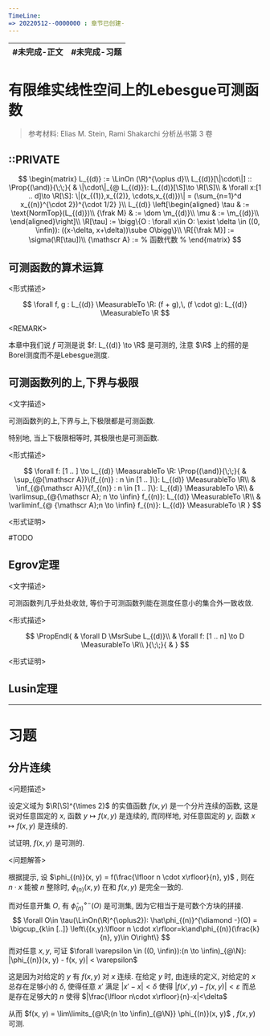 ```yaml
---
TimeLine: 
=> 20220512--0000000 : 章节已创建-
---
```

| #未完成-正文 | #未完成-习题 |
| ------------ | ------------ |

# 有限维实线性空间上的Lebesgue可测函数

> 参考材料: Elias M. Stein, Rami Shakarchi 分析丛书第 3 卷

## ::PRIVATE

$$
\begin{matrix}
L_{(d)} := \LinOn (\R)^{\oplus d}\\
L_{(d)}[\|\cdot\|] :: \Prop{(\and)}{\;\;}{
    & \|\cdot\|_{@ L_{(d)}}: L_{(d)}[\S]\to \R[\S]\\
    & \forall x:[1 .. d]\to \R[\S]:
        \|(x_{(1)},x_{(2)}, \cdots,x_{(d)})\| = (\sum_{n=1}^d x_{(n)}^{\cdot 2})^{\cdot 1/2} 
}\\
L_{(d)}
\left[\begin{aligned}
    \tau & := \text{NormTop}(L_{(d)})\\
    {\frak M} & := \dom \m_{(d)}\\
    \mu & := \m_{(d)}\\
\end{aligned}\right]\\
\R[\tau] := \bigg\{O : \forall x\in O: \exist \delta \in ((0, \infin)): ((x-\delta, x+\delta))\sube O\bigg\}\\
\R[{\frak M}] := \sigma(\R[\tau])\\
{\mathscr A} := % 函数代数 %
\end{matrix}
$$


## 可测函数的算术运算

\<形式描述\>

$$
\forall f, g : L_{(d)} \MeasurableTo \R: (f + g),\, (f \cdot g): L_{(d)} \MeasurableTo \R 
$$

\<REMARK\>

本章中我们说 $f$ 可测是说 $f: L_{(d)} \to \R$ 是可测的, 注意 $\R$ 上的搭的是Borel测度而不是Lebesgue测度. 

## 可测函数列的上,下界与极限

\<文字描述\>

可测函数列的上,下界与上,下极限都是可测函数. 

特别地, 当上下极限相等时, 其极限也是可测函数. 

\<形式描述\>

$$
\forall f: [1 .. ] \to L_{(d)} \MeasurableTo \R: 
\Prop{(\and)}{\;\;}{
    & \sup_{@{\mathscr A}}\{f_{(n)} : n \in [1 .. ]\}: L_{(d)} \MeasurableTo \R\\
    & \inf_{@{\mathscr A}}\{f_{(n)} : n \in [1 .. ]\}: L_{(d)} \MeasurableTo \R\\
    & \varlimsup_{@{\mathscr A}; n \to \infin} f_{(n)}: L_{(d)} \MeasurableTo \R\\ 
    & \varliminf_{@ {\mathscr A};n \to \infin} f_{(n)}: L_{(d)} \MeasurableTo \R
}
$$

\<形式证明\>

#TODO

## Egrov定理

\<文字描述\>

可测函数列几乎处处收敛, 等价于可测函数列能在测度任意小的集合外一致收敛. 

\<形式描述\>

$$
\PropEndl{
    & \forall D \MsrSube L_{(d)}\\
    & \forall f: [1 .. n] \to D \MeasurableTo \R\\
}{\;\;}{
    & 
}
$$

\<形式证明\>

$$
$$

## Lusin定理

***

# 习题

## 分片连续

\<问题描述\>

设定义域为 $\R[\S]^{\times 2}$ 的实值函数 $f(x, y)$ 是一个分片连续的函数, 这是说对任意固定的 $x$, 函数 $y \mapsto f(x, y)$ 是连续的, 而同样地, 对任意固定的 $y$, 函数 $x \mapsto f(x, y)$ 是连续的. 

试证明, $f(x, y)$ 是可测的. 

\<问题解答\>

根据提示, 设 $\phi_{(n)}(x, y) = f(\frac{\lfloor n \cdot x\rfloor}{n}, y)$ , 则在 $n\cdot x$ 能被 $n$ 整除时, $\phi_{(n)}(x, y)$ 在和 $f(x, y)$ 是完全一致的. 

而对任意开集 $O$, 有 $\hat\phi_{(n)}^{\diamond -}(O)$ 是可测集, 因为它相当于是可数个方块的拼接. 
$$
\forall O\in \tau(\LinOn(\R)^{\oplus2}):
    \hat\phi_{(n)}^{\diamond -}(O) = 
        \bigcup_{k\in [..]} 
        \left\{(x,y):\lfloor n \cdot x\rfloor=k\and\phi_{(n)}(\frac{k}{n}, y)\in O\right\}
$$
而对任意 $x, y$, 可证 $\forall \varepsilon \in ((0, \infin)):(n \to \infin)_{@\N}: |\phi_{(n)}(x, y) - f(x, y)| < \varepsilon$

这是因为对给定的 $y$ 有 $f(x, y)$ 对 $x$ 连续. 在给定 $y$ 时, 由连续的定义, 对给定的 $x$ 总存在足够小的 $\delta$, 使得任意 $x'$ 满足 $|x' - x| < \delta$ 使得 $|f(x',y)-f(x,y)|< \varepsilon$ 而总是存在足够大的 $n$ 使得 $|\frac{\lfloor n\cdot x\rfloor}{n}-x|<\delta$

从而 $f(x, y) = \lim\limits_{@\R;(n \to \infin)_{@\N}} \phi_{(n)}(x, y)$ , $f(x,y)$ 可测. 

## 